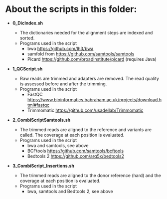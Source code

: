# About the scripts in this folder:

- **0_DicIndex.sh**
  - The dictionaries needed for the alignment steps are indexed and sorted.
  - Programs used in the script
      - bwa https://github.com/lh3/bwa
      - samfold from https://github.com/samtools/samtools
      - Picard https://github.com/broadinstitute/picard (requires Java)

- **1_QCScript.sh**
  - Raw reads are trimmed and adapters are removed. The read quality is assessed before and after the trimming.
  - Programs used in the script
      - FastQC https://www.bioinformatics.babraham.ac.uk/projects/download.html#fastqc
      - Trimmomatic https://github.com/usadellab/Trimmomatic

- **2_CombiScriptSamtools.sh**
  - The trimmed reads are aligned to the reference and variants are called. The coverage at each position is evaluated.
  - Programs used in the script
      - bwa and samtools, see above
      - BCFtools https://github.com/samtools/bcftools
      - Bedtools 2 https://github.com/arq5x/bedtools2
   
- **3_CombiScript_Insertions.sh**
  - The trimmed reads are aligned to the donor reference (hard) and the coverage at each position is evaluated.
  - Programs used in the script
      - bwa, samtools and Bedtools 2, see above

